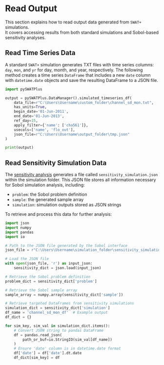 # Read Output

This section explains how to read output data generated from `SWAT+` simulations.  
It covers accessing results from both standard simulations and Sobol-based sensitivity analyses.


## Read Time Series Data

A standard `SWAT+` simulation generates TXT files with time series columns: `day`, `mon`, and `yr` for day, month, and year, respectively.
The following method creates a time series `DataFrame` that includes a new `date` column with `datetime.date` objects and save the resulting DataFrame to a JSON file.

```python
import pySWATPlus

output = pySWATPlus.DataManager().simulated_timeseries_df(
    data_file=r"C:\Users\Username\custom_folder\channel_sd_mon.txt",
    has_units=True,
    begin_date='01-Jun-2011',
    end_date='01-Jun-2013',
    ref_day=15,
    apply_filter={'name': ['cha561']},
    usecols=['name', 'flo_out'],
    json_file=r"C:\Users\Username\output_folder\tmp.json"
)

print(output)
```

## Read Sensitivity Simulation Data 

The [sensitivity analysis](https://swat-model.github.io/pySWATPlus/userguide/sensitivity_analysis/) generates a file called `sensitivity_simulation.json` within the simulation folder.
This JSON file stores all information necessary for Sobol simulation analysis, including:

- `problem`: the Sobol problem definition  
- `sample`: the generated sample array  
- `simulation`: simulation outputs stored as JSON strings  

To retrieve and process this data for further analysis:

```python
import json
import numpy
import pandas
import io

# Path to the JSON file generated by the Sobol interface
json_file = r"C:\Users\Username\simulation_folder\sensitivity_simulation_sobol.json"

# Load the JSON file
with open(json_file, 'r') as input_json:
    sensitivity_dict = json.load(input_json)

# Retrieve the Sobol problem definition
problem_dict = sensitivity_dict['problem']

# Retrieve the Sobol sample array
sample_array = numpy.array(sensitivity_dict['sample'])

# Retrieve targeted DataFrames from sensitivity simulations
simulation_dict = sensitivity_dict['simulation']
df_name = 'channel_sd_mon_df'  # Example output
df_dict = {}

for sim_key, sim_val in simulation_dict.items():
    # Convert JSON string to pandas DataFrame
    df = pandas.read_json(
        path_or_buf=io.StringIO(sim_val[df_name])
    )
    # Ensure 'date' column is in datetime.date format
    df['date'] = df['date'].dt.date
    df_dict[sim_key] = df
```




